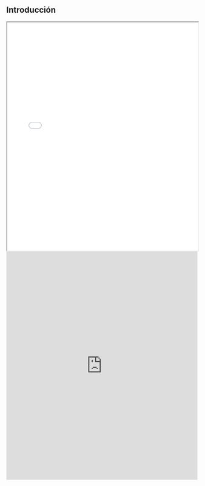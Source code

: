 
## **Introducción**


<iframe src="docs/Descargas/PROYECTO FINAL/FLUJO_PRODUCTIVO_POMPE.pdf" width="100%" height="600px"></iframe>

<embed src="https://github.com/EDG-Saracho/Edgardo_Saracho/blob/main/docs/Descargas/PROYECTO%20FINAL/FLUJO_PRODUCTIVO_POMPE.pdf" type="application/pdf" width="100%" height="600px">